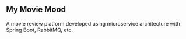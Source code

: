 ## My Movie Mood
A movie review platform developed using microservice architecture with Spring Boot, RabbitMQ, etc.


